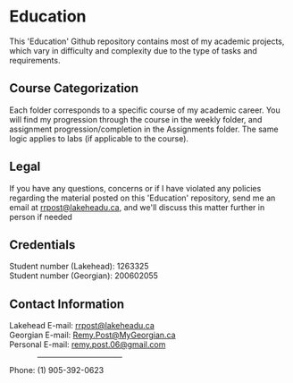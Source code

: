 # Education
This 'Education' Github repository contains most of my academic projects, which vary in difficulty and complexity due to the type of tasks and requirements.

## Course Categorization
Each folder corresponds to a specific course of my academic career. You will find my progression through the course in the weekly folder, and assignment progression/completion in the Assignments folder. The same logic applies to labs (if applicable to the course).

## Legal
If you have any questions, concerns or if I have violated any policies regarding the material posted on this 'Education' repository, send me an email at rrpost@lakeheadu.ca, and we'll discuss this matter further in person if needed

## Credentials
Student number (Lakehead): 1263325    
Student number (Georgian): 200602055

## Contact Information
Lakehead E-mail: rrpost@lakeheadu.ca <br />
Georgian E-mail: Remy.Post@MyGeorgian.ca <br />
Personal E-mail: remy.post.06@gmail.com 
<hr style="width: 30%; margin-left: 0; padding: 0px; position: relative; left: 10%;" />
Phone: (1) 905-392-0623

 
